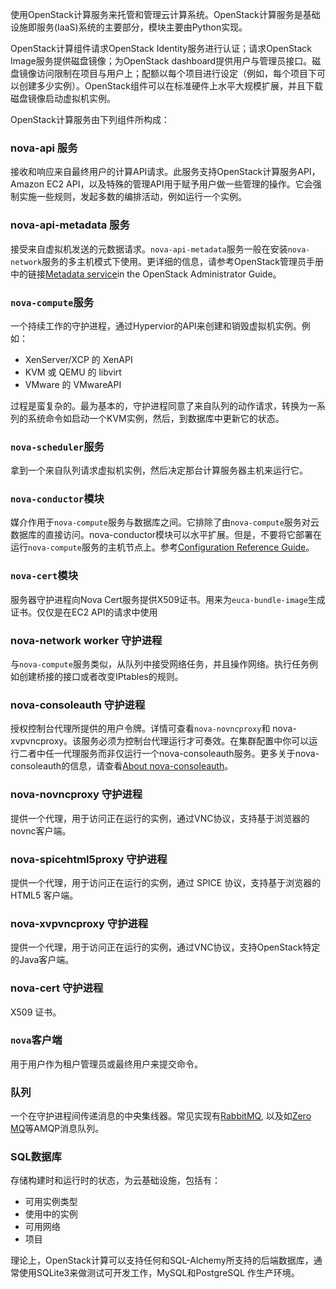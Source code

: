 使用OpenStack计算服务来托管和管理云计算系统。OpenStack计算服务是基础设施即服务(IaaS)系统的主要部分，模块主要由Python实现。

OpenStack计算组件请求OpenStack Identity服务进行认证；请求OpenStack Image服务提供磁盘镜像；为OpenStack dashboard提供用户与管理员接口。磁盘镜像访问限制在项目与用户上；配额以每个项目进行设定（例如，每个项目下可以创建多少实例）。OpenStack组件可以在标准硬件上水平大规模扩展，并且下载磁盘镜像启动虚拟机实例。

OpenStack计算服务由下列组件所构成：

### nova-api 服务

接收和响应来自最终用户的计算API请求。此服务支持OpenStack计算服务API，Amazon EC2 API，以及特殊的管理API用于赋予用户做一些管理的操作。它会强制实施一些规则，发起多数的编排活动，例如运行一个实例。

### nova-api-metadata 服务

接受来自虚拟机发送的元数据请求。``nova-api-metadata``服务一般在安装``nova-network``服务的多主机模式下使用。更详细的信息，请参考OpenStack管理员手册中的链接[Metadata service](http://docs.openstack.org/admin-guide/compute-networking-nova.html#metadata-service)in the OpenStack Administrator Guide。

### ``nova-compute``服务

一个持续工作的守护进程，通过Hypervior的API来创建和销毁虚拟机实例。例如：

* XenServer/XCP 的 XenAPI
* KVM 或 QEMU 的 libvirt
* VMware 的 VMwareAPI

过程是蛮复杂的。最为基本的，守护进程同意了来自队列的动作请求，转换为一系列的系统命令如启动一个KVM实例，然后，到数据库中更新它的状态。

### ``nova-scheduler``服务

拿到一个来自队列请求虚拟机实例，然后决定那台计算服务器主机来运行它。

### ``nova-conductor``模块

媒介作用于``nova-compute``服务与数据库之间。它排除了由``nova-compute``服务对云数据库的直接访问。nova-conductor模块可以水平扩展。但是，不要将它部署在运行``nova-compute``服务的主机节点上。参考[Configuration Reference Guide](http://docs.openstack.org/mitaka/config-reference/compute/conductor.html)。

### ``nova-cert``模块

服务器守护进程向Nova Cert服务提供X509证书。用来为``euca-bundle-image``生成证书。仅仅是在EC2 API的请求中使用

### nova-network worker 守护进程

与``nova-compute``服务类似，从队列中接受网络任务，并且操作网络。执行任务例如创建桥接的接口或者改变IPtables的规则。

### nova-consoleauth 守护进程

授权控制台代理所提供的用户令牌。详情可查看``nova-novncproxy``和 nova-xvpvncproxy。该服务必须为控制台代理运行才可奏效。在集群配置中你可以运行二者中任一代理服务而非仅运行一个nova-consoleauth服务。更多关于nova-consoleauth的信息，请查看[About nova-consoleauth](http://docs.openstack.org/admin-guide/compute-remote-console-access.html#about-nova-consoleauth)。

### nova-novncproxy 守护进程

提供一个代理，用于访问正在运行的实例，通过VNC协议，支持基于浏览器的novnc客户端。

### nova-spicehtml5proxy 守护进程

提供一个代理，用于访问正在运行的实例，通过 SPICE 协议，支持基于浏览器的 HTML5 客户端。

### nova-xvpvncproxy 守护进程

提供一个代理，用于访问正在运行的实例，通过VNC协议，支持OpenStack特定的Java客户端。

### nova-cert 守护进程

X509 证书。

### ``nova``客户端

用于用户作为租户管理员或最终用户来提交命令。

### 队列
一个在守护进程间传递消息的中央集线器。常见实现有[RabbitMQ](http://www.rabbitmq.com), 以及如[Zero MQ](http://www.zeromq.org/)等AMQP消息队列。

### SQL数据库
存储构建时和运行时的状态，为云基础设施，包括有：

* 可用实例类型
* 使用中的实例
* 可用网络
* 项目

理论上，OpenStack计算可以支持任何和SQL-Alchemy所支持的后端数据库，通常使用SQLite3来做测试可开发工作，MySQL和PostgreSQL 作生产环境。